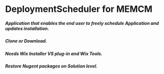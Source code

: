 ﻿# DeploymentScheduler for MEMCM
##### Application that enables the end user to freely schedule Application and updates installation.
##### Clone or Download.
##### Needs Wix Installer VS plug-in and Wix Tools.
##### Restore Nugent packages on Solution level.